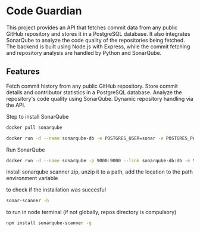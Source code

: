 # Code Guardian
This project provides an API that fetches commit data from any public GitHub repository and stores it in a PostgreSQL database. It also integrates SonarQube to analyze the code quality of the repositories being fetched. The backend is built using Node.js with Express, while the commit fetching and repository analysis are handled by Python and SonarQube.
## Features
Fetch commit history from any public GitHub repository.
Store commit details and contributor statistics in a PostgreSQL database.
Analyze the repository's code quality using SonarQube.
Dynamic repository handling via the API.

Step to install SonarQube

```bash
docker pull sonarqube
```

```bash
docker run -d --name sonarqube-db -e POSTGRES_USER=sonar -e POSTGRES_PASSWORD=sonar -e POSTGRES_DB=sonarqube postgres:alpine
```

Run SonarQube

```bash
docker run -d --name sonarqube -p 9000:9000 --link sonarqube-db:db -e SONAR_JDBC_URL=jdbc:postgresql://db:5432/sonarqube -e SONAR_JDBC_USERNAME=sonar -e SONAR_JDBC_PASSWORD=sonar sonarqube
```

install sonarqube scanner zip, unzip it to a path, add the location to the path environment variable

to check if the installation was succesful

```bash
sonar-scanner -h
```

to run in node terminal (if not globally, repos directory is compulsory)

```bash
npm install sonarqube-scanner -g
```
